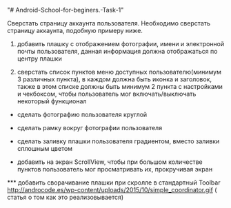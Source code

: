 "# Android-School-for-beginers.-Task-1" 

Сверстать страницу аккаунта пользователя. Необходимо сверстать страницу аккаунта, подобную примеру ниже.

1. добавить плашку с отображением фотографии, имени и электронной
почты пользователя, данная информация должна отображаться по
центру плашки

2. сверстать список пунктов меню доступных пользователю(минимум 3
различных пункта), в каждом должна быть иконка и заголовок, также в
этом списке должны быть минимум 2 пункта с настройками и чекбоксом,
чтобы пользователь мог включать/выключать некоторый функционал

* сделать фотографию пользователя круглой

* сделать рамку вокруг фотографии пользователя

* сделать заливку плашки пользователя градиентом, вместо заливки
сплошным цветом

* добавить на экран ScrollView, чтобы при большом количестве пунктов
пользователь мог просматривать их, прокручивая экран

*** добавить сворачивание плашки при скролле в стандартный Toolbar
http://androcode.es/wp-content/uploads/2015/10/simple_coordinator.gif
( статья о том как это реализовывается)